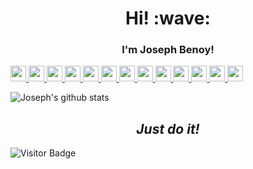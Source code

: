 <h1 align='center'> Hi! :wave:</h1>
<h3 align='center'>
I'm Joseph Benoy! 
</h3>
<p>
  
  <a href="https://www.facebook.com/joseph.benoy.erurickal">
      <img src="https://img.shields.io/badge/facebook-%2312100E.svg?&style=for-the-badge&logo=facebook&logoColor=white&color=3b5998" height=25>
  </a>
  <a href="https://cyborgin.blogspot.com/">
      <img src="https://img.shields.io/badge/blogger-%2312100E.svg?&style=for-the-badge&logo=blogger&logoColor=white&color=fc4f08" height=25>
  </a>
    <a href="https://t.me/joseph_benoy">
      <img src="https://img.shields.io/badge/telegram-%2312100E.svg?&style=for-the-badge&logo=telegram&logoColor=white&color=0088cc" height=25>
  </a>
    <a href="https://www.instagram.com/joseph_benoy.eroorickal">
    <img src="https://img.shields.io/badge/instagram-%23E4405F.svg?&style=for-the-badge&logo=instagram&logoColor=white" height=25>
  </a>
  <a href="https://www.twitter.com/amasdf">
    <img src="https://img.shields.io/badge/twitter-%231DA1F2.svg?&style=for-the-badge&logo=twitter&logoColor=white" height=25>
  </a>
    <a href="https://medium.com/fef">
    <img src="https://img.shields.io/badge/medium-%2312100E.svg?&style=for-the-badge&logo=medium&logoColor=white" height=25>
  </a>
  <a href="https://www.linkedin.com/in/joseph-benoy/">
    <img src="https://img.shields.io/badge/linkedin-%230077B5.svg?&style=for-the-badge&logo=linkedin&logoColor=white" height=25>
  </a>
  <a href="https://dev.to/josephbenoy">
    <img src="https://img.shields.io/badge/DEV.TO-%230A0A0A.svg?&style=for-the-badge&logo=dev.to&logoColor=white" height=25>
  </a>
  <a href="https://github.com/joseph-benoy">
    <img src="https://img.shields.io/badge/github-%230A0A0A.svg?&style=for-the-badge&logo=github&logoColor=white" height=25>
  </a>
  <a href="https://www.youtube.com/channel/UCdSpfVeeTRjeNigJ6eGO6FQ">
    <img src="https://img.shields.io/badge/youtube-%23E62117.svg?&style=for-the-badge&logo=youtube&logoColor=white" height=25>
  </a>
  <a href="https://play.google.com/store/apps/dev?id=5912633885029902327">
    <img src="https://img.shields.io/badge/google%20play-%23414141.svg?&style=for-the-badge&logo=google-play&logoColor=white" height=25>
  </a>
  <a href="https://stackoverflow.com/users/13155792/joseph-benoy">
    <img src="https://img.shields.io/badge/stack%20overflow-%23FE7A16.svg?&style=for-the-badge&logo=stack-overflow&logoColor=white" height=25>
  </a>
  <a href="https://drive.google.com/file/d/1varr_WGVlLAL8tgNhrtretertertretretUWkwmQpFHvWdZ0x/view?usp=sharing">
    <img src="https://img.shields.io/badge/Resume-%23323232.svg?&style=for-the-badge&logo=adobe-acrobat-reader&logoColor=white" height=25>
  </a>
</p>

![Joseph's github stats](https://github-readme-stats.vercel.app/api?username=joseph-benoy&count_private=true)

<h2 align='center'><i>Just do it!</i></h1>

![Visitor Badge](https://visitor-badge.laobi.icu/badge?page_id=joseph-benoy_github_profile)
